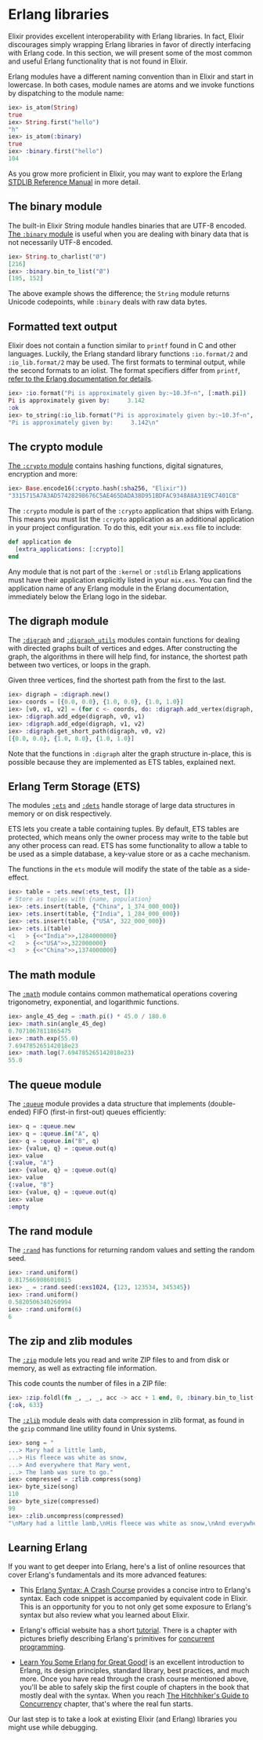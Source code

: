 <!--
  SPDX-License-Identifier: Apache-2.0
  SPDX-FileCopyrightText: 2021 The Elixir Team
-->

# Erlang libraries

Elixir provides excellent interoperability with Erlang libraries. In fact, Elixir discourages simply wrapping Erlang libraries in favor of directly interfacing with Erlang code. In this section, we will present some of the most common and useful Erlang functionality that is not found in Elixir.

Erlang modules have a different naming convention than in Elixir and start in lowercase. In both cases, module names are atoms and we invoke functions by dispatching to the module name:

```elixir
iex> is_atom(String)
true
iex> String.first("hello")
"h"
iex> is_atom(:binary)
true
iex> :binary.first("hello")
104
```

As you grow more proficient in Elixir, you may want to explore the Erlang [STDLIB Reference Manual](http://www.erlang.org/doc/apps/stdlib/index.html) in more detail.

## The binary module

The built-in Elixir String module handles binaries that are UTF-8 encoded. [The `:binary` module](`:binary`) is useful when you are dealing with binary data that is not necessarily UTF-8 encoded.

```elixir
iex> String.to_charlist("Ø")
[216]
iex> :binary.bin_to_list("Ø")
[195, 152]
```

The above example shows the difference; the `String` module returns Unicode codepoints, while `:binary` deals with raw data bytes.

## Formatted text output

Elixir does not contain a function similar to `printf` found in C and other languages. Luckily, the Erlang standard library functions `:io.format/2` and `:io_lib.format/2` may be used. The first formats to terminal output, while the second formats to an iolist. The format specifiers differ from `printf`, [refer to the Erlang documentation for details](`:io.format/2`).

```elixir
iex> :io.format("Pi is approximately given by:~10.3f~n", [:math.pi])
Pi is approximately given by:     3.142
:ok
iex> to_string(:io_lib.format("Pi is approximately given by:~10.3f~n", [:math.pi]))
"Pi is approximately given by:     3.142\n"
```

## The crypto module

[The `:crypto` module](`:crypto`) contains hashing functions, digital signatures, encryption and more:

```elixir
iex> Base.encode16(:crypto.hash(:sha256, "Elixir"))
"3315715A7A3AD57428298676C5AE465DADA38D951BDFAC9348A8A31E9C7401CB"
```

The `:crypto` module is part of the `:crypto` application that ships with Erlang. This means you must list the `:crypto` application as an additional application in your project configuration. To do this, edit your `mix.exs` file to include:

```elixir
def application do
  [extra_applications: [:crypto]]
end
```

Any module that is not part of the `:kernel` or `:stdlib` Erlang applications must have their application explicitly listed in your `mix.exs`. You can find the application name of any Erlang module in the Erlang documentation, immediately below the Erlang logo in the sidebar.

## The digraph module

The [`:digraph`](`:digraph`) and [`:digraph_utils`](`:digraph_utils`) modules contain functions for dealing with directed graphs built of vertices and edges. After constructing the graph, the algorithms in there will help find, for instance, the shortest path between two vertices, or loops in the graph.

Given three vertices, find the shortest path from the first to the last.

```elixir
iex> digraph = :digraph.new()
iex> coords = [{0.0, 0.0}, {1.0, 0.0}, {1.0, 1.0}]
iex> [v0, v1, v2] = (for c <- coords, do: :digraph.add_vertex(digraph, c))
iex> :digraph.add_edge(digraph, v0, v1)
iex> :digraph.add_edge(digraph, v1, v2)
iex> :digraph.get_short_path(digraph, v0, v2)
[{0.0, 0.0}, {1.0, 0.0}, {1.0, 1.0}]
```

Note that the functions in `:digraph` alter the graph structure in-place, this
is possible because they are implemented as ETS tables, explained next.

## Erlang Term Storage (ETS)

The modules [`:ets`](`:ets`) and [`:dets`](`:dets`) handle storage of large data structures in memory or on disk respectively.

ETS lets you create a table containing tuples. By default, ETS tables are protected, which means only the owner process may write to the table but any other process can read. ETS has some functionality to allow a table to be used as a simple database, a key-value store or as a cache mechanism.

The functions in the `ets` module will modify the state of the table as a side-effect.

```elixir
iex> table = :ets.new(:ets_test, [])
# Store as tuples with {name, population}
iex> :ets.insert(table, {"China", 1_374_000_000})
iex> :ets.insert(table, {"India", 1_284_000_000})
iex> :ets.insert(table, {"USA", 322_000_000})
iex> :ets.i(table)
<1   > {<<"India">>,1284000000}
<2   > {<<"USA">>,322000000}
<3   > {<<"China">>,1374000000}
```

## The math module

The [`:math`](`:math`) module contains common mathematical operations covering trigonometry, exponential, and logarithmic functions.

```elixir
iex> angle_45_deg = :math.pi() * 45.0 / 180.0
iex> :math.sin(angle_45_deg)
0.7071067811865475
iex> :math.exp(55.0)
7.694785265142018e23
iex> :math.log(7.694785265142018e23)
55.0
```

## The queue module

The [`:queue`](`:queue`) module provides a data structure that implements (double-ended) FIFO (first-in first-out) queues efficiently:

```elixir
iex> q = :queue.new
iex> q = :queue.in("A", q)
iex> q = :queue.in("B", q)
iex> {value, q} = :queue.out(q)
iex> value
{:value, "A"}
iex> {value, q} = :queue.out(q)
iex> value
{:value, "B"}
iex> {value, q} = :queue.out(q)
iex> value
:empty
```

## The rand module

The [`:rand`](`:rand`) has functions for returning random values and setting the random seed.

```elixir
iex> :rand.uniform()
0.8175669086010815
iex> _ = :rand.seed(:exs1024, {123, 123534, 345345})
iex> :rand.uniform()
0.5820506340260994
iex> :rand.uniform(6)
6
```

## The zip and zlib modules

The [`:zip`](`:zip`) module lets you read and write ZIP files to and from disk or memory, as well as extracting file information.

This code counts the number of files in a ZIP file:

```elixir
iex> :zip.foldl(fn _, _, _, acc -> acc + 1 end, 0, :binary.bin_to_list("file.zip"))
{:ok, 633}
```

The [`:zlib`](`:zlib`) module deals with data compression in zlib format, as found in the `gzip` command line utility found in Unix systems.

```elixir
iex> song = "
...> Mary had a little lamb,
...> His fleece was white as snow,
...> And everywhere that Mary went,
...> The lamb was sure to go."
iex> compressed = :zlib.compress(song)
iex> byte_size(song)
110
iex> byte_size(compressed)
99
iex> :zlib.uncompress(compressed)
"\nMary had a little lamb,\nHis fleece was white as snow,\nAnd everywhere that Mary went,\nThe lamb was sure to go."
```

## Learning Erlang

If you want to get deeper into Erlang, here's a list of online resources that cover Erlang's fundamentals and its more advanced features:

  * This [Erlang Syntax: A Crash Course](https://elixir-lang.org/crash-course.html) provides a concise intro to Erlang's syntax. Each code snippet is accompanied by equivalent code in Elixir. This is an opportunity for you to not only get some exposure to Erlang's syntax but also review what you learned about Elixir.

  * Erlang's official website has a short [tutorial](https://www.erlang.org/course). There is a chapter with pictures briefly describing Erlang's primitives for [concurrent programming](https://www.erlang.org/course/concurrent_programming.html).

  * [Learn You Some Erlang for Great Good!](http://learnyousomeerlang.com/) is an excellent introduction to Erlang, its design principles, standard library, best practices, and much more. Once you have read through the crash course mentioned above, you'll be able to safely skip the first couple of chapters in the book that mostly deal with the syntax. When you reach [The Hitchhiker's Guide to Concurrency](http://learnyousomeerlang.com/the-hitchhikers-guide-to-concurrency) chapter, that's where the real fun starts.

Our last step is to take a look at existing Elixir (and Erlang) libraries you might use while debugging.
